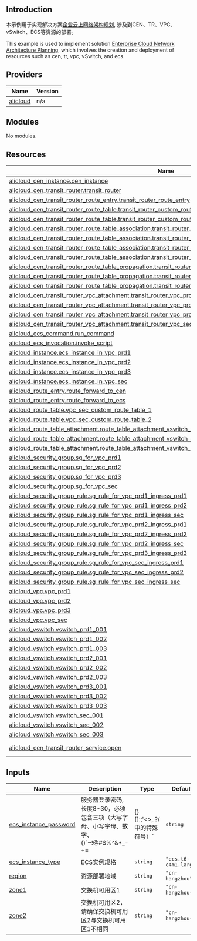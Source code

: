 ## Introduction

<!-- DOCS_DESCRIPTION_CN -->
本示例用于实现解决方案[企业云上网络架构规划](https://www.aliyun.com/solution/tech-solution/ecnap), 涉及到CEN、TR、VPC、vSwitch、ECS等资源的部署。
<!-- DOCS_DESCRIPTION_CN -->

<!-- DOCS_DESCRIPTION_EN -->
This example is used to implement solution [Enterprise Cloud Network Architecture Planning](https://www.aliyun.com/solution/tech-solution/ecnap), which involves the creation and deployment of resources such as cen, tr, vpc, vSwitch, and ecs.
<!-- DOCS_DESCRIPTION_EN -->


<!-- BEGIN_TF_DOCS -->
## Providers

| Name | Version |
|------|---------|
| <a name="provider_alicloud"></a> [alicloud](#provider\_alicloud) | n/a |

## Modules

No modules.

## Resources

| Name | Type |
|------|------|
| [alicloud_cen_instance.cen_instance](https://registry.terraform.io/providers/aliyun/alicloud/latest/docs/resources/cen_instance) | resource |
| [alicloud_cen_transit_router.transit_router](https://registry.terraform.io/providers/aliyun/alicloud/latest/docs/resources/cen_transit_router) | resource |
| [alicloud_cen_transit_router_route_entry.transit_router_route_entry](https://registry.terraform.io/providers/aliyun/alicloud/latest/docs/resources/cen_transit_router_route_entry) | resource |
| [alicloud_cen_transit_router_route_table.transit_router_custom_route_table_1](https://registry.terraform.io/providers/aliyun/alicloud/latest/docs/resources/cen_transit_router_route_table) | resource |
| [alicloud_cen_transit_router_route_table.transit_router_custom_route_table_2](https://registry.terraform.io/providers/aliyun/alicloud/latest/docs/resources/cen_transit_router_route_table) | resource |
| [alicloud_cen_transit_router_route_table_association.transit_router_custom_route_table_1_association_prd1](https://registry.terraform.io/providers/aliyun/alicloud/latest/docs/resources/cen_transit_router_route_table_association) | resource |
| [alicloud_cen_transit_router_route_table_association.transit_router_custom_route_table_1_association_prd2](https://registry.terraform.io/providers/aliyun/alicloud/latest/docs/resources/cen_transit_router_route_table_association) | resource |
| [alicloud_cen_transit_router_route_table_association.transit_router_custom_route_table_1_association_prd3](https://registry.terraform.io/providers/aliyun/alicloud/latest/docs/resources/cen_transit_router_route_table_association) | resource |
| [alicloud_cen_transit_router_route_table_association.transit_router_custom_route_table_2_association_sec](https://registry.terraform.io/providers/aliyun/alicloud/latest/docs/resources/cen_transit_router_route_table_association) | resource |
| [alicloud_cen_transit_router_route_table_propagation.transit_router_custom_route_table_propagation_for_vpc_prd1](https://registry.terraform.io/providers/aliyun/alicloud/latest/docs/resources/cen_transit_router_route_table_propagation) | resource |
| [alicloud_cen_transit_router_route_table_propagation.transit_router_custom_route_table_propagation_for_vpc_prd2](https://registry.terraform.io/providers/aliyun/alicloud/latest/docs/resources/cen_transit_router_route_table_propagation) | resource |
| [alicloud_cen_transit_router_route_table_propagation.transit_router_custom_route_table_propagation_for_vpc_sec](https://registry.terraform.io/providers/aliyun/alicloud/latest/docs/resources/cen_transit_router_route_table_propagation) | resource |
| [alicloud_cen_transit_router_vpc_attachment.transit_router_vpc_prd1_attachment](https://registry.terraform.io/providers/aliyun/alicloud/latest/docs/resources/cen_transit_router_vpc_attachment) | resource |
| [alicloud_cen_transit_router_vpc_attachment.transit_router_vpc_prd2_attachment](https://registry.terraform.io/providers/aliyun/alicloud/latest/docs/resources/cen_transit_router_vpc_attachment) | resource |
| [alicloud_cen_transit_router_vpc_attachment.transit_router_vpc_prd3_attachment](https://registry.terraform.io/providers/aliyun/alicloud/latest/docs/resources/cen_transit_router_vpc_attachment) | resource |
| [alicloud_cen_transit_router_vpc_attachment.transit_router_vpc_sec_attachment](https://registry.terraform.io/providers/aliyun/alicloud/latest/docs/resources/cen_transit_router_vpc_attachment) | resource |
| [alicloud_ecs_command.run_command](https://registry.terraform.io/providers/aliyun/alicloud/latest/docs/resources/ecs_command) | resource |
| [alicloud_ecs_invocation.invoke_script](https://registry.terraform.io/providers/aliyun/alicloud/latest/docs/resources/ecs_invocation) | resource |
| [alicloud_instance.ecs_instance_in_vpc_prd1](https://registry.terraform.io/providers/aliyun/alicloud/latest/docs/resources/instance) | resource |
| [alicloud_instance.ecs_instance_in_vpc_prd2](https://registry.terraform.io/providers/aliyun/alicloud/latest/docs/resources/instance) | resource |
| [alicloud_instance.ecs_instance_in_vpc_prd3](https://registry.terraform.io/providers/aliyun/alicloud/latest/docs/resources/instance) | resource |
| [alicloud_instance.ecs_instance_in_vpc_sec](https://registry.terraform.io/providers/aliyun/alicloud/latest/docs/resources/instance) | resource |
| [alicloud_route_entry.route_forward_to_cen](https://registry.terraform.io/providers/aliyun/alicloud/latest/docs/resources/route_entry) | resource |
| [alicloud_route_entry.route_forward_to_ecs](https://registry.terraform.io/providers/aliyun/alicloud/latest/docs/resources/route_entry) | resource |
| [alicloud_route_table.vpc_sec_custom_route_table_1](https://registry.terraform.io/providers/aliyun/alicloud/latest/docs/resources/route_table) | resource |
| [alicloud_route_table.vpc_sec_custom_route_table_2](https://registry.terraform.io/providers/aliyun/alicloud/latest/docs/resources/route_table) | resource |
| [alicloud_route_table_attachment.route_table_attachment_vswitch_sec_001](https://registry.terraform.io/providers/aliyun/alicloud/latest/docs/resources/route_table_attachment) | resource |
| [alicloud_route_table_attachment.route_table_attachment_vswitch_sec_002](https://registry.terraform.io/providers/aliyun/alicloud/latest/docs/resources/route_table_attachment) | resource |
| [alicloud_route_table_attachment.route_table_attachment_vswitch_sec_003](https://registry.terraform.io/providers/aliyun/alicloud/latest/docs/resources/route_table_attachment) | resource |
| [alicloud_security_group.sg_for_vpc_prd1](https://registry.terraform.io/providers/aliyun/alicloud/latest/docs/resources/security_group) | resource |
| [alicloud_security_group.sg_for_vpc_prd2](https://registry.terraform.io/providers/aliyun/alicloud/latest/docs/resources/security_group) | resource |
| [alicloud_security_group.sg_for_vpc_prd3](https://registry.terraform.io/providers/aliyun/alicloud/latest/docs/resources/security_group) | resource |
| [alicloud_security_group.sg_for_vpc_sec](https://registry.terraform.io/providers/aliyun/alicloud/latest/docs/resources/security_group) | resource |
| [alicloud_security_group_rule.sg_rule_for_vpc_prd1_ingress_prd1](https://registry.terraform.io/providers/aliyun/alicloud/latest/docs/resources/security_group_rule) | resource |
| [alicloud_security_group_rule.sg_rule_for_vpc_prd1_ingress_prd2](https://registry.terraform.io/providers/aliyun/alicloud/latest/docs/resources/security_group_rule) | resource |
| [alicloud_security_group_rule.sg_rule_for_vpc_prd1_ingress_sec](https://registry.terraform.io/providers/aliyun/alicloud/latest/docs/resources/security_group_rule) | resource |
| [alicloud_security_group_rule.sg_rule_for_vpc_prd2_ingress_prd1](https://registry.terraform.io/providers/aliyun/alicloud/latest/docs/resources/security_group_rule) | resource |
| [alicloud_security_group_rule.sg_rule_for_vpc_prd2_ingress_prd2](https://registry.terraform.io/providers/aliyun/alicloud/latest/docs/resources/security_group_rule) | resource |
| [alicloud_security_group_rule.sg_rule_for_vpc_prd2_ingress_sec](https://registry.terraform.io/providers/aliyun/alicloud/latest/docs/resources/security_group_rule) | resource |
| [alicloud_security_group_rule.sg_rule_for_vpc_prd3_ingress_prd3](https://registry.terraform.io/providers/aliyun/alicloud/latest/docs/resources/security_group_rule) | resource |
| [alicloud_security_group_rule.sg_rule_for_vpc_sec_ingress_prd1](https://registry.terraform.io/providers/aliyun/alicloud/latest/docs/resources/security_group_rule) | resource |
| [alicloud_security_group_rule.sg_rule_for_vpc_sec_ingress_prd2](https://registry.terraform.io/providers/aliyun/alicloud/latest/docs/resources/security_group_rule) | resource |
| [alicloud_security_group_rule.sg_rule_for_vpc_sec_ingress_sec](https://registry.terraform.io/providers/aliyun/alicloud/latest/docs/resources/security_group_rule) | resource |
| [alicloud_vpc.vpc_prd1](https://registry.terraform.io/providers/aliyun/alicloud/latest/docs/resources/vpc) | resource |
| [alicloud_vpc.vpc_prd2](https://registry.terraform.io/providers/aliyun/alicloud/latest/docs/resources/vpc) | resource |
| [alicloud_vpc.vpc_prd3](https://registry.terraform.io/providers/aliyun/alicloud/latest/docs/resources/vpc) | resource |
| [alicloud_vpc.vpc_sec](https://registry.terraform.io/providers/aliyun/alicloud/latest/docs/resources/vpc) | resource |
| [alicloud_vswitch.vswitch_prd1_001](https://registry.terraform.io/providers/aliyun/alicloud/latest/docs/resources/vswitch) | resource |
| [alicloud_vswitch.vswitch_prd1_002](https://registry.terraform.io/providers/aliyun/alicloud/latest/docs/resources/vswitch) | resource |
| [alicloud_vswitch.vswitch_prd1_003](https://registry.terraform.io/providers/aliyun/alicloud/latest/docs/resources/vswitch) | resource |
| [alicloud_vswitch.vswitch_prd2_001](https://registry.terraform.io/providers/aliyun/alicloud/latest/docs/resources/vswitch) | resource |
| [alicloud_vswitch.vswitch_prd2_002](https://registry.terraform.io/providers/aliyun/alicloud/latest/docs/resources/vswitch) | resource |
| [alicloud_vswitch.vswitch_prd2_003](https://registry.terraform.io/providers/aliyun/alicloud/latest/docs/resources/vswitch) | resource |
| [alicloud_vswitch.vswitch_prd3_001](https://registry.terraform.io/providers/aliyun/alicloud/latest/docs/resources/vswitch) | resource |
| [alicloud_vswitch.vswitch_prd3_002](https://registry.terraform.io/providers/aliyun/alicloud/latest/docs/resources/vswitch) | resource |
| [alicloud_vswitch.vswitch_prd3_003](https://registry.terraform.io/providers/aliyun/alicloud/latest/docs/resources/vswitch) | resource |
| [alicloud_vswitch.vswitch_sec_001](https://registry.terraform.io/providers/aliyun/alicloud/latest/docs/resources/vswitch) | resource |
| [alicloud_vswitch.vswitch_sec_002](https://registry.terraform.io/providers/aliyun/alicloud/latest/docs/resources/vswitch) | resource |
| [alicloud_vswitch.vswitch_sec_003](https://registry.terraform.io/providers/aliyun/alicloud/latest/docs/resources/vswitch) | resource |
| [alicloud_cen_transit_router_service.open](https://registry.terraform.io/providers/aliyun/alicloud/latest/docs/data-sources/cen_transit_router_service) | data source |

## Inputs

| Name | Description | Type | Default | Required |
|------|-------------|------|---------|:--------:|
| <a name="input_ecs_instance_password"></a> [ecs\_instance\_password](#input\_ecs\_instance\_password) | 服务器登录密码,长度8-30，必须包含三项（大写字母、小写字母、数字、 ()`~!@#$%^&*_-+=|{}[]:;'<>,.?/ 中的特殊符号）` | `string` | n/a | yes |
| <a name="input_ecs_instance_type"></a> [ecs\_instance\_type](#input\_ecs\_instance\_type) | ECS实例规格 | `string` | `"ecs.t6-c4m1.large"` | no |
| <a name="input_region"></a> [region](#input\_region) | 资源部署地域 | `string` | `"cn-hangzhou"` | no |
| <a name="input_zone1"></a> [zone1](#input\_zone1) | 交换机可用区1 | `string` | `"cn-hangzhou-j"` | no |
| <a name="input_zone2"></a> [zone2](#input\_zone2) | 交换机可用区2，请确保交换机可用区2与交换机可用区1不相同 | `string` | `"cn-hangzhou-k"` | no |
<!-- END_TF_DOCS -->